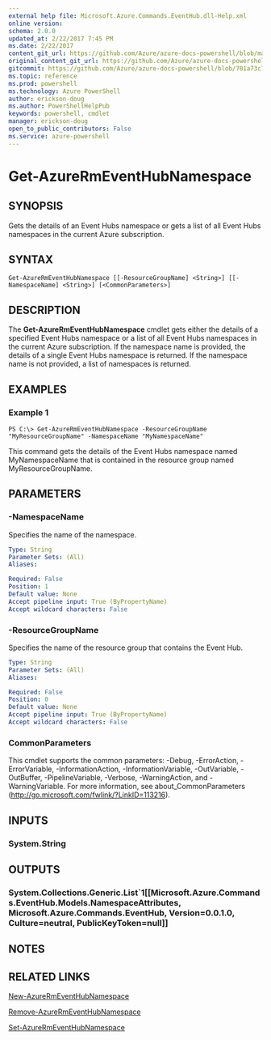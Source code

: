 ```yaml
---
external help file: Microsoft.Azure.Commands.EventHub.dll-Help.xml
online version: 
schema: 2.0.0
updated_at: 2/22/2017 7:45 PM
ms.date: 2/22/2017
content_git_url: https://github.com/Azure/azure-docs-powershell/blob/master/azureps-cmdlets-docs/ResourceManager/AzureRM.EventHub/v0.0.2/Get-AzureRmEventHubNamespace.md
original_content_git_url: https://github.com/Azure/azure-docs-powershell/blob/master/azureps-cmdlets-docs/ResourceManager/AzureRM.EventHub/v0.0.2/Get-AzureRmEventHubNamespace.md
gitcommit: https://github.com/Azure/azure-docs-powershell/blob/701a73c74251331b2c62a044b3a8127922088dac/azureps-cmdlets-docs/ResourceManager/AzureRM.EventHub/v0.0.2/Get-AzureRmEventHubNamespace.md
ms.topic: reference
ms.prod: powershell
ms.technology: Azure PowerShell
author: erickson-doug
ms.author: PowerShellHelpPub
keywords: powershell, cmdlet
manager: erickson-doug
open_to_public_contributors: False
ms.service: azure-powershell
---
```


# Get-AzureRmEventHubNamespace

## SYNOPSIS
Gets the details of an Event Hubs namespace or gets a list of all Event Hubs namespaces in the current Azure subscription.

## SYNTAX

```
Get-AzureRmEventHubNamespace [[-ResourceGroupName] <String>] [[-NamespaceName] <String>] [<CommonParameters>]
```

## DESCRIPTION
The **Get-AzureRmEventHubNamespace** cmdlet gets either the details of a specified Event Hubs namespace or a list of all Event Hubs namespaces in the current Azure subscription. If the namespace name is provided, the details of a single Event Hubs namespace is returned. If the namespace name is not provided, a list of namespaces is returned.

## EXAMPLES

### Example 1
```
PS C:\> Get-AzureRmEventHubNamespace -ResourceGroupName "MyResourceGroupName" -NamespaceName "MyNamespaceName"
```

This command gets the details of the Event Hubs namespace named MyNamespaceName that is contained in the resource group named MyResourceGroupName.

## PARAMETERS

### -NamespaceName
Specifies the name of the namespace.


```yaml
Type: String
Parameter Sets: (All)
Aliases: 

Required: False
Position: 1
Default value: None
Accept pipeline input: True (ByPropertyName)
Accept wildcard characters: False
```

### -ResourceGroupName
Specifies the name of the resource group that contains the Event Hub.


```yaml
Type: String
Parameter Sets: (All)
Aliases: 

Required: False
Position: 0
Default value: None
Accept pipeline input: True (ByPropertyName)
Accept wildcard characters: False
```

### CommonParameters
This cmdlet supports the common parameters: -Debug, -ErrorAction, -ErrorVariable, -InformationAction, -InformationVariable, -OutVariable, -OutBuffer, -PipelineVariable, -Verbose, -WarningAction, and -WarningVariable. For more information, see about_CommonParameters (http://go.microsoft.com/fwlink/?LinkID=113216).

## INPUTS

### System.String

## OUTPUTS

### System.Collections.Generic.List`1[[Microsoft.Azure.Commands.EventHub.Models.NamespaceAttributes, Microsoft.Azure.Commands.EventHub, Version=0.0.1.0, Culture=neutral, PublicKeyToken=null]]

## NOTES

## RELATED LINKS

[New-AzureRmEventHubNamespace](xref:ResourceManager/AzureRM.EventHub/v0.0.2/New-AzureRmEventHubNamespace.md)

[Remove-AzureRmEventHubNamespace](xref:ResourceManager/AzureRM.EventHub/v0.0.2/Remove-AzureRmEventHubNamespace.md)

[Set-AzureRmEventHubNamespace](xref:ResourceManager/AzureRM.EventHub/v0.0.2/Set-AzureRmEventHubNamespace.md)
